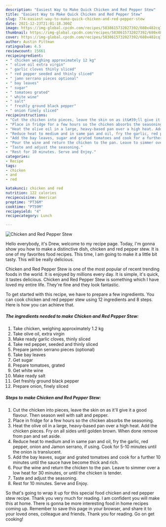 ```yaml
---
description: "Easiest Way to Make Quick Chicken and Red Pepper Stew"
title: "Easiest Way to Make Quick Chicken and Red Pepper Stew"
slug: 774-easiest-way-to-make-quick-chicken-and-red-pepper-stew
date: 2021-12-23T21:01:18.300Z
image: https://img-global.cpcdn.com/recipes/5838615732027392/680x482cq70/chicken-and-red-pepper-stew-recipe-main-photo.jpg
thumbnail: https://img-global.cpcdn.com/recipes/5838615732027392/680x482cq70/chicken-and-red-pepper-stew-recipe-main-photo.jpg
cover: https://img-global.cpcdn.com/recipes/5838615732027392/680x482cq70/chicken-and-red-pepper-stew-recipe-main-photo.jpg
author: Austin Pittman
ratingvalue: 4.5
reviewcount: 15661
recipeingredient:
- " chicken weighing approximately 12 kg"
- " olive oil extra virgin"
- " garlic cloves thinly sliced"
- " red pepper seeded and thinly sliced"
- " jamn serrano pieces optional"
- " bay leaves"
- " sugar"
- " tomatoes grated"
- " white wine"
- " salt"
- " freshly ground black pepper"
- " onion finely sliced"
recipeinstructions:
- "Cut the chicken into pieces, leave the skin on as it&#39;ll give it a good flavour. Then season well with salt and pepper."
- "Place in fridge for a few hours so the chicken absorbs the seasoning."
- "Heat the olive oil in a large, heavy-based pan over a high heat. Add the chicken pieces. Fry on all sides until golden brown. When done remove from pan and set aside."
- "Reduce heat to medium and in same pan and oil, fry the garlic, red pepper, onion and Jamon serrano, if using. Cook for 5-10 minutes until the onion is translucent."
- "Add the bay leaves, sugar and grated tomatoes and cook for a further 10 minutes until the sauce have become thick and rich."
- "Pour the wine and return the chicken to the pan. Leave to simmer over a low heat for 30 minutes, or until the chicken is tender."
- "Taste and adjust the seasoning."
- "Rest for 10 minutes. Serve and Enjoy."
categories:
- Recipe
tags:
- chicken
- and
- red

katakunci: chicken and red 
nutrition: 122 calories
recipecuisine: American
preptime: "PT36M"
cooktime: "PT59M"
recipeyield: "4"
recipecategory: Lunch

---
```



![Chicken and Red Pepper Stew](https://img-global.cpcdn.com/recipes/5838615732027392/680x482cq70/chicken-and-red-pepper-stew-recipe-main-photo.jpg)

Hello everybody, it's Drew, welcome to my recipe page. Today, I'm gonna show you how to make a distinctive dish, chicken and red pepper stew. It is one of my favorites food recipes. This time, I am going to make it a little bit tasty. This will be really delicious.

Chicken and Red Pepper Stew is one of the most popular of recent trending foods in the world. It is enjoyed by millions every day. It is simple, it's quick, it tastes delicious. Chicken and Red Pepper Stew is something which I have loved my entire life. They're fine and they look fantastic.




To get started with this recipe, we have to prepare a few ingredients. You can cook chicken and red pepper stew using 12 ingredients and 8 steps. Here is how you can achieve that.

<!--inarticleads1-->

##### The ingredients needed to make Chicken and Red Pepper Stew:

1. Take  chicken, weighing approximately 1.2 kg
1. Take  olive oil, extra virgin
1. Make ready  garlic cloves, thinly sliced
1. Take  red pepper, seeded and thinly sliced
1. Prepare  jamón serrano pieces (optional)
1. Take  bay leaves
1. Get  sugar
1. Prepare  tomatoes, grated
1. Get  white wine
1. Make ready  salt
1. Get  freshly ground black pepper
1. Prepare  onion, finely sliced




<!--inarticleads2-->

##### Steps to make Chicken and Red Pepper Stew:

1. Cut the chicken into pieces, leave the skin on as it&#39;ll give it a good flavour. Then season well with salt and pepper.
1. Place in fridge for a few hours so the chicken absorbs the seasoning.
1. Heat the olive oil in a large, heavy-based pan over a high heat. Add the chicken pieces. Fry on all sides until golden brown. When done remove from pan and set aside.
1. Reduce heat to medium and in same pan and oil, fry the garlic, red pepper, onion and Jamon serrano, if using. Cook for 5-10 minutes until the onion is translucent.
1. Add the bay leaves, sugar and grated tomatoes and cook for a further 10 minutes until the sauce have become thick and rich.
1. Pour the wine and return the chicken to the pan. Leave to simmer over a low heat for 30 minutes, or until the chicken is tender.
1. Taste and adjust the seasoning.
1. Rest for 10 minutes. Serve and Enjoy.




So that's going to wrap it up for this special food chicken and red pepper stew recipe. Thank you very much for reading. I am confident you will make this at home. There is gonna be more interesting food in home recipes coming up. Remember to save this page in your browser, and share it to your loved ones, colleague and friends. Thank you for reading. Go on get cooking!
